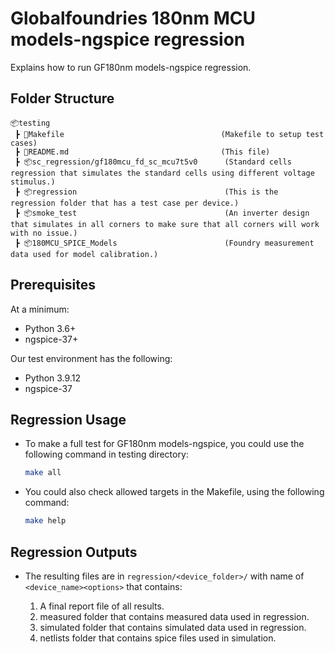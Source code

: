# Globalfoundries 180nm MCU models-ngspice regression

Explains how to run GF180nm models-ngspice regression.

## Folder Structure

```text
📦testing
 ┣ 📜Makefile                                   (Makefile to setup test cases)
 ┣ 📜README.md                                  (This file)
 ┣ 📦sc_regression/gf180mcu_fd_sc_mcu7t5v0      (Standard cells regression that simulates the standard cells using different voltage stimulus.)
 ┣ 📦regression                                 (This is the regression folder that has a test case per device.)
 ┣ 📦smoke_test                                 (An inverter design that simulates in all corners to make sure that all corners will work with no issue.)
 ┣ 📦180MCU_SPICE_Models                        (Foundry measurement data used for model calibration.)
 ```

## Prerequisites

At a minimum:
- Python 3.6+
- ngspice-37+

Our test environment has the following:
- Python 3.9.12
- ngspice-37

## Regression Usage

- To make a full test for GF180nm models-ngspice, you could use the following command in testing directory:

    ```bash
    make all
    ```

- You could also check allowed targets in the Makefile, using the following command:

    ```bash
    make help
    ```

## **Regression Outputs**

- The resulting files are in `regression/<device_folder>/` with name of `<device_name><options>` that contains:

    1. A final report file of all results.
    2. measured folder that contains measured data used in regression.
    3. simulated folder that contains simulated data used in regression.
    4. netlists folder that contains spice files used in simulation.
